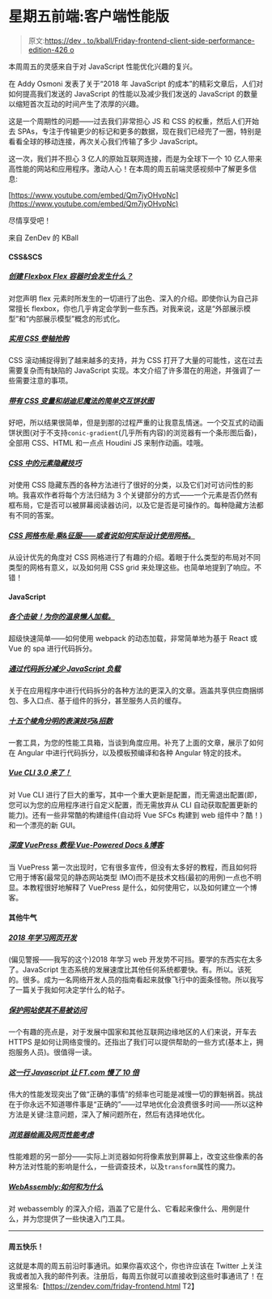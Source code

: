 # 星期五前端:客户端性能版

> 原文:[https://dev . to/kball/Friday-frontend-client-side-performance-edition-426 o](https://dev.to/kball/friday-frontend-client-side-performance-edition-426o)

本周周五的灵感来自于对 JavaScript 性能优化兴趣的复兴。

在 Addy Osmoni 发表了关于“2018 年 JavaScript 的成本”的精彩文章后，人们对如何提高我们发送的 JavaScript 的性能以及减少我们发送的 JavaScript 的数量以缩短首次互动的时间产生了浓厚的兴趣。

这是一个周期性的问题——过去我们非常担心 JS 和 CSS 的权重，然后人们开始去 SPAs，专注于传输更少的标记和更多的数据，现在我们已经兜了一圈，特别是看看全球的移动连接，再次关心我们传输了多少 JavaScript。

这一次，我们并不担心 3 亿人的原始互联网连接，而是为全球下一个 10 亿人带来高性能的网站和应用程序。激动人心！在本周的周五前端灵感视频中了解更多信息:

[https://www.youtube.com/embed/Qm7jyOHvpNc](https://www.youtube.com/embed/Qm7jyOHvpNc)

尽情享受吧！

来自 ZenDev 的 KBall

#### CSS&SCS

##### [创建 Flexbox Flex 容器时会发生什么？](https://www.smashingmagazine.com/2018/08/flexbox-display-flex-container/)

对您声明 flex 元素时所发生的一切进行了出色、深入的介绍。即使你认为自己非常擅长 flexbox，你也几乎肯定会学到一些东西。对我来说，这是“外部展示模型”和“内部展示模型”概念的形式化。

##### [实用 CSS 卷轴抢购](https://css-tricks.com/practical-css-scroll-snapping/)

CSS 滚动捕捉得到了越来越多的支持，并为 CSS 打开了大量的可能性，这在过去需要复杂而有缺陷的 JavaScript 实现。本文介绍了许多潜在的用途，并强调了一些需要注意的事项。

##### [带有 CSS 变量和胡迪尼魔法的简单交互饼状图](https://css-tricks.com/simple-interactive-pie-chart-with-css-variables-and-houdini-magic/)

好吧，所以结果很简单，但是到那的过程严重的让我意乱情迷。一个交互式的动画饼状图(对于不支持`conic-gradient`(几乎所有内容)的浏览器有一个条形图后备)，全部用 CSS、HTML 和一点点 Houdini JS 来制作动画。哇哦。

##### [CSS 中的元素隐藏技巧](https://pineco.de/element-hiding-techniques-in-css/)

对使用 CSS 隐藏东西的各种方法进行了很好的分类，以及它们对可访问性的影响。我喜欢作者将每个方法归结为 3 个关键部分的方式——一个元素是否仍然有框布局，它是否可以被屏幕阅读器访问，以及它是否是可操作的。每种隐藏方法都有不同的答案。

##### [CSS 网格布局:乘&征服——或者说如何实际设计使用网格。](https://medium.freecodecamp.org/css-grid-layout-multiply-conquer-or-how-to-actually-design-using-the-grid-745dfc51e114)

从设计优先的角度对 CSS 网格进行了有趣的介绍。着眼于什么类型的布局对不同类型的网格有意义，以及如何用 CSS grid 来处理这些。也简单地提到了响应。不错！

#### JavaScript

##### [各个击破！为你的温泉懒人加载。](https://medium.com/wolox-driving-innovation/divide-and-conquer-lazy-loading-for-your-spa-32eb63149e76)

超级快速简单——如何使用 webpack 的动态加载，非常简单地为基于 React 或 Vue 的 spa 进行代码拆分。

##### [通过代码拆分减少 JavaScript 负载](https://developers.google.com/web/fundamentals/performance/optimizing-javascript/code-splitting/)

关于在应用程序中进行代码拆分的各种方法的更深入的文章。涵盖共享供应商捆绑包、多入口点、基于组件的拆分，甚至服务人员的缓存。

##### [十五个棱角分明的表演技巧&招数](https://angular-guru.com/blog/angular-performance-tips)

一套工具，为您的性能工具箱，当谈到角度应用。补充了上面的文章，展示了如何在 Angular 中进行代码拆分，以及模板预编译和各种 Angular 特定的技术。

##### [Vue CLI 3.0 来了！](https://medium.com/the-vue-point/vue-cli-3-0-is-here-c42bebe28fbb)

对 Vue CLI 进行了巨大的重写，其中一个重大更新是配置，而无需退出配置(即，您可以为您的应用程序进行自定义配置，而无需放弃从 CLI 自动获取配置更新的能力)。还有一些非常酷的构建组件(自动将 Vue SFCs 构建到 web 组件中？酷！)和一个漂亮的新 GUI。

##### [深度 VuePress 教程:Vue-Powered Docs &博客](https://dev.to/couellet/deep-dive-into-vuepress-craft-a-clean-documentation--blog-4058)

当 VuePress 第一次出现时，它有很多宣传，但没有太多好的教程，而且如何将它用于博客(最常见的静态网站类型 IMO)而不是技术文档(最初的用例)一点也不明显。本教程很好地解释了 VuePress 是什么，如何使用它，以及如何建立一个博客。

#### 其他牛气

##### [2018 年学习网页开发](https://dev.to/kball/learning-web-development-in-2018-2knc)

(偏见警报——我写的这个)2018 年学习 web 开发势不可挡。要学的东西实在太多了。JavaScript 生态系统的发展速度比其他任何系统都要快。有。所以。该死的。很多。成为一名网络开发人员的指南看起来就像飞行中的面条怪物。所以我写了一篇关于我如何决定学什么的帖子。

##### [保护网站使其不易被访问](https://meyerweb.com/eric/thoughts/2018/08/07/securing-sites-made-them-less-accessible/)

一个有趣的亮点是，对于发展中国家和其他互联网边缘地区的人们来说，开车去 HTTPS 是如何让网络变慢的。还指出了我们可以提供帮助的一些方式(基本上，拥抱服务人员)。很值得一读。

##### [这一行 Javascript 让 FT.com 慢了 10 倍](https://medium.com/ft-product-technology/this-one-line-of-javascript-made-ft-com-10-times-slower-5afb02bfd93f)

伟大的性能发现突出了做“正确的事情”的频率也可能是减慢一切的罪魁祸首。挑战在于你永远不知道哪件事是“正确的”——过早地优化会浪费很多时间——所以这种方法是关键:注意问题，深入了解问题所在，然后有选择地优化。

##### [浏览器绘画及网页性能考虑](https://css-tricks.com/browser-painting-and-considerations-for-web-performance/)

性能难题的另一部分——实际上浏览器如何将像素放到屏幕上，改变这些像素的各种方法对性能的影响是什么，一些调查技术，以及`transform`属性的魔力。

##### [WebAssembly:如何和为什么](https://dev.to/bnevilleoneill/webassembly-how-and-why-43bm-temp-slug-1809822)

对 webassembly 的深入介绍，涵盖了它是什么、它看起来像什么、用例是什么，并为您提供了一些快速入门工具。

* * *

#### 周五快乐！

这就是本周的周五前沿时事通讯。如果你喜欢这个，你也许应该在 Twitter 上关注我或者加入我的邮件列表。注册后，每周五你就可以直接收到这些时事通讯了！在这里报名:【https://zendev.com/friday-frontend.html T2】